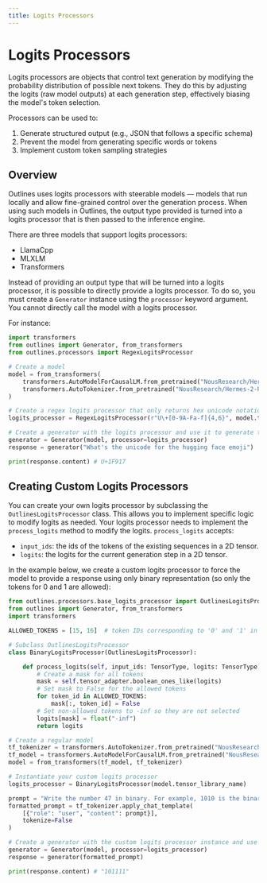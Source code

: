 ```yaml
---
title: Logits Processors
---
```


# Logits Processors

Logits processors are objects that control text generation by modifying the probability distribution of possible next tokens. They do this by adjusting the logits (raw model outputs) at each generation step, effectively biasing the model's token selection.

Processors can be used to:

1. Generate structured output (e.g., JSON that follows a specific schema)
2. Prevent the model from generating specific words or tokens
3. Implement custom token sampling strategies

## Overview

Outlines uses logits processors with steerable models — models that run locally and allow fine-grained control over the generation process. When using such models in Outlines, the output type provided is turned into a logits processor that is then passed to the inference engine.

There are three models that support logits processors:

- LlamaCpp
- MLXLM
- Transformers

Instead of providing an output type that will be turned into a logits processor, it is possible to directly provide a logits processor. To do so, you must create a `Generator` instance using the `processor` keyword argument. You cannot directly call the model with a logits processor.

For instance:

```python
import transformers
from outlines import Generator, from_transformers
from outlines.processors import RegexLogitsProcessor

# Create a model
model = from_transformers(
    transformers.AutoModelForCausalLM.from_pretrained("NousResearch/Hermes-2-Pro-Llama-3-8B"),
    transformers.AutoTokenizer.from_pretrained("NousResearch/Hermes-2-Pro-Llama-3-8B")
)

# Create a regex logits processor that only returns hex unicode notations
logits_processor = RegexLogitsProcessor(r"U\+[0-9A-Fa-f]{4,6}", model.tokenizer, model.tensor_library_name)

# Create a generator with the logits processor and use it to generate text
generator = Generator(model, processor=logits_processor)
response = generator("What's the unicode for the hugging face emoji")

print(response.content) # U+1F917
```

## Creating Custom Logits Processors

You can create your own logits processor by subclassing the `OutlinesLogitsProcessor` class. This allows you to implement specific logic to modify logits as needed.
Your logits processor needs to implement the `process_logits` method to modify the logits.
`process_logits` accepts:
- `input_ids`: the ids of the tokens of the existing sequences in a 2D tensor.
- `logits`: the logits for the current generation step in a 2D tensor.

In the example below, we create a custom logits processor to force the model to provide a response using only binary representation (so only the tokens for 0 and 1 are allowed):

```python
from outlines.processors.base_logits_processor import OutlinesLogitsProcessor, TensorType
from outlines import Generator, from_transformers
import transformers

ALLOWED_TOKENS = [15, 16]  # token IDs corresponding to '0' and '1' in the model's vocabulary

# Subclass OutlinesLogitsProcessor
class BinaryLogitsProcessor(OutlinesLogitsProcessor):

    def process_logits(self, input_ids: TensorType, logits: TensorType) -> TensorType:
        # Create a mask for all tokens
        mask = self.tensor_adapter.boolean_ones_like(logits)
        # Set mask to False for the allowed tokens
        for token_id in ALLOWED_TOKENS:
            mask[:, token_id] = False
        # Set non-allowed tokens to -inf so they are not selected
        logits[mask] = float("-inf")
        return logits

# Create a regular model
tf_tokenizer = transformers.AutoTokenizer.from_pretrained("NousResearch/Hermes-2-Pro-Llama-3-8B")
tf_model = transformers.AutoModelForCausalLM.from_pretrained("NousResearch/Hermes-2-Pro-Llama-3-8B")
model = from_transformers(tf_model, tf_tokenizer)

# Instantiate your custom logits processor
logits_processor = BinaryLogitsProcessor(model.tensor_library_name)

prompt = "Write the number 47 in binary. For example, 1010 is the binary representation of 10. Answer just with the binary number composed of 0s and 1s."
formatted_prompt = tf_tokenizer.apply_chat_template(
    [{"role": "user", "content": prompt}],
    tokenize=False
)

# Create a generator with the custom logits processor instance and use it to generate text
generator = Generator(model, processor=logits_processor)
response = generator(formatted_prompt)

print(response.content) # "101111"
```
